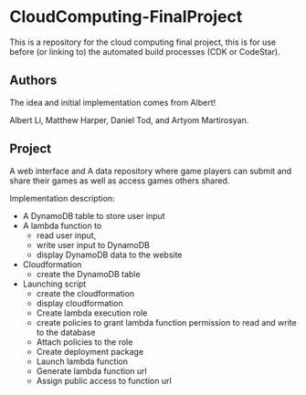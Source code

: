 # CloudComputing-FinalProject
 This is a repository for the cloud computing final project, this is for use before (or linking to) the automated build processes (CDK or CodeStar).

## Authors
The idea and initial implementation comes from Albert!

Albert Li, Matthew Harper, Daniel Tod, and Artyom Martirosyan. 

## Project

A web interface and A data repository where game players can submit and share their games as well as access games others shared.

Implementation description: 
* A DynamoDB table to store user input
* A lambda function to 
   * read user input, 
   * write user input to DynamoDB
   * display DynamoDB data to the website
* Cloudformation 
   * create the DynamoDB table
* Launching script
   * create the cloudformation
   * display cloudformation
   * Create lambda execution role 
   * create policies to grant lambda function permission to read and write to the database 
   * Attach policies to the role
   * Create deployment package
   * Launch lambda function
   * Generate lambda function url
   * Assign public access to function url




